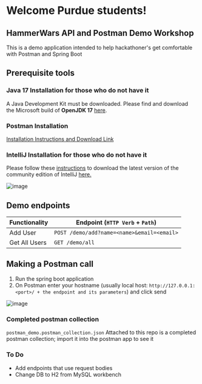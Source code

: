 # Welcome Purdue students! 
## HammerWars API and Postman Demo Workshop
This is a demo application intended to help hackathoner's get comfortable with Postman and Spring Boot

## Prerequisite tools
### Java 17 Installation for those who do not have it

A Java Development Kit must be downloaded. Please find and download the Microsoft build of **OpenJDK 17** [here](https://www.oracle.com/java/technologies/javase/jdk17-archive-downloads.html).

### Postman Installation

[Installation Instructions and Download Link](https://www.postman.com/downloads/)

### IntelliJ Installation for those who do not have it

Please follow these [instructions](https://www.jetbrains.com/help/idea/installation-guide.html) to download the latest version of the community edition of IntelliJ [here.](https://www.jetbrains.com/idea/download/#section=windows)

![image](https://user-images.githubusercontent.com/99365396/201757624-83b134fe-d6e2-4841-9723-7cdbe3b86b5c.png)

## Demo endpoints
| Functionality                                                                         | Endpoint (`HTTP Verb` + `Path`)         |
| ------------------------------------------------------------------------------------- | --------------------------------------- |
| Add User                                                                              | `POST /demo/add?name=<name>&email=<email>`|
| Get All Users                                                                         | `GET /demo/all`                         |

## Making a Postman call
1. Run the spring boot application
2. On Postman enter your hostname (usually local host: `http://127.0.0.1:<port>/ + the endpoint and its parameters`) and click send

![image](https://user-images.githubusercontent.com/99365396/201766650-b3256317-35ee-41f8-a703-3a27519a61b0.png)

### Completed postman collection
`postman_demo.postman_collection.json`
Attached to this repo is a completed postman collection; import it into the postman app to see it

### To Do
- Add endpoints that use request bodies
- Change DB to H2 from MySQL workbench
